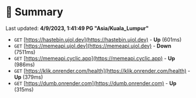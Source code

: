 # 📖 Summary
Last updated: **4/9/2023, 1:41:49 PG "Asia/Kuala_Lumpur"**

- `GET` [https://hastebin.ujol.dev](https://hastebin.ujol.dev) - **Up** (601ms)
- `GET` [https://memeapi.ujol.dev](https://memeapi.ujol.dev) - **Down** (7511ms)
- `GET` [https://memeapi.cyclic.app](https://memeapi.cyclic.app) - **Up** (986ms)
- `GET` [https://klik.onrender.com/health](https://klik.onrender.com/health) - **Up** (379ms)
- `GET` [https://dumb.onrender.com](https://dumb.onrender.com) - **Up** (315ms)
